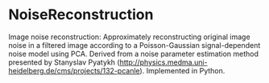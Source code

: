 # NoiseReconstruction
Image noise reconstruction: Approximately reconstructing original image noise in a filtered image according to a Poisson-Gaussian signal-dependent noise model using PCA. Derived from a noise parameter estimation method presented by Stanyslav Pyatykh (http://physics.medma.uni-heidelberg.de/cms/projects/132-pcanle). Implemented in Python. 
